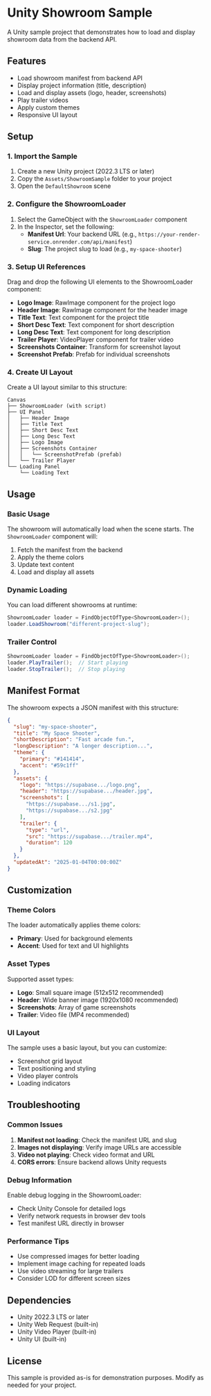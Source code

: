 # Unity Showroom Sample

A Unity sample project that demonstrates how to load and display showroom data from the backend API.

## Features

- Load showroom manifest from backend API
- Display project information (title, description)
- Load and display assets (logo, header, screenshots)
- Play trailer videos
- Apply custom themes
- Responsive UI layout

## Setup

### 1. Import the Sample

1. Create a new Unity project (2022.3 LTS or later)
2. Copy the `Assets/ShowroomSample` folder to your project
3. Open the `DefaultShowroom` scene

### 2. Configure the ShowroomLoader

1. Select the GameObject with the `ShowroomLoader` component
2. In the Inspector, set the following:
   - **Manifest Url**: Your backend URL (e.g., `https://your-render-service.onrender.com/api/manifest`)
   - **Slug**: The project slug to load (e.g., `my-space-shooter`)

### 3. Setup UI References

Drag and drop the following UI elements to the ShowroomLoader component:

- **Logo Image**: RawImage component for the project logo
- **Header Image**: RawImage component for the header image
- **Title Text**: Text component for the project title
- **Short Desc Text**: Text component for short description
- **Long Desc Text**: Text component for long description
- **Trailer Player**: VideoPlayer component for trailer video
- **Screenshots Container**: Transform for screenshot layout
- **Screenshot Prefab**: Prefab for individual screenshots

### 4. Create UI Layout

Create a UI layout similar to this structure:

```
Canvas
├── ShowroomLoader (with script)
├── UI Panel
│   ├── Header Image
│   ├── Title Text
│   ├── Short Desc Text
│   ├── Long Desc Text
│   ├── Logo Image
│   ├── Screenshots Container
│   │   └── ScreenshotPrefab (prefab)
│   └── Trailer Player
└── Loading Panel
    └── Loading Text
```

## Usage

### Basic Usage

The showroom will automatically load when the scene starts. The `ShowroomLoader` component will:

1. Fetch the manifest from the backend
2. Apply the theme colors
3. Update text content
4. Load and display all assets

### Dynamic Loading

You can load different showrooms at runtime:

```csharp
ShowroomLoader loader = FindObjectOfType<ShowroomLoader>();
loader.LoadShowroom("different-project-slug");
```

### Trailer Control

```csharp
ShowroomLoader loader = FindObjectOfType<ShowroomLoader>();
loader.PlayTrailer();  // Start playing
loader.StopTrailer();  // Stop playing
```

## Manifest Format

The showroom expects a JSON manifest with this structure:

```json
{
  "slug": "my-space-shooter",
  "title": "My Space Shooter",
  "shortDescription": "Fast arcade fun.",
  "longDescription": "A longer description...",
  "theme": {
    "primary": "#141414",
    "accent": "#59c1ff"
  },
  "assets": {
    "logo": "https://supabase.../logo.png",
    "header": "https://supabase.../header.jpg",
    "screenshots": [
      "https://supabase.../s1.jpg",
      "https://supabase.../s2.jpg"
    ],
    "trailer": {
      "type": "url",
      "src": "https://supabase.../trailer.mp4",
      "duration": 120
    }
  },
  "updatedAt": "2025-01-04T00:00:00Z"
}
```

## Customization

### Theme Colors

The loader automatically applies theme colors:
- **Primary**: Used for background elements
- **Accent**: Used for text and UI highlights

### Asset Types

Supported asset types:
- **Logo**: Small square image (512x512 recommended)
- **Header**: Wide banner image (1920x1080 recommended)
- **Screenshots**: Array of game screenshots
- **Trailer**: Video file (MP4 recommended)

### UI Layout

The sample uses a basic layout, but you can customize:
- Screenshot grid layout
- Text positioning and styling
- Video player controls
- Loading indicators

## Troubleshooting

### Common Issues

1. **Manifest not loading**: Check the manifest URL and slug
2. **Images not displaying**: Verify image URLs are accessible
3. **Video not playing**: Check video format and URL
4. **CORS errors**: Ensure backend allows Unity requests

### Debug Information

Enable debug logging in the ShowroomLoader:
- Check Unity Console for detailed logs
- Verify network requests in browser dev tools
- Test manifest URL directly in browser

### Performance Tips

- Use compressed images for better loading
- Implement image caching for repeated loads
- Use video streaming for large trailers
- Consider LOD for different screen sizes

## Dependencies

- Unity 2022.3 LTS or later
- Unity Web Request (built-in)
- Unity Video Player (built-in)
- Unity UI (built-in)

## License

This sample is provided as-is for demonstration purposes. Modify as needed for your project.
